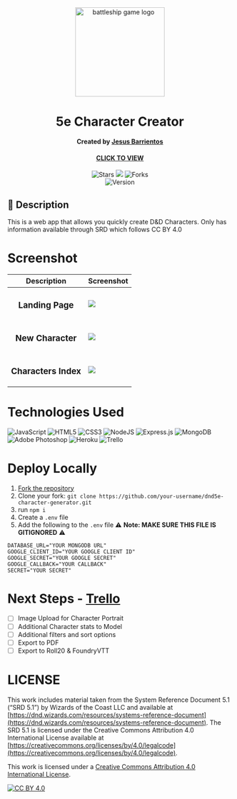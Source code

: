 <div id="header" align="center">

  <img src="https://i.imgur.com/lD7zpF8.png" width="200" alt="battleship game logo"  style="max-height: 200px; object-fit: cover;">

</div>

<div align="center" id="header">
   
# 5e Character Creator
**Created by [Jesus Barrientos](https://www.linkedin.com/in/barrientosjesus/)**
#### [CLICK TO VIEW](https://dnd5e-character-creator-83a7088f4a41.herokuapp.com/) 

</div>

<div align="center" id="socialbuttons">

  ![Stars](https://img.shields.io/github/stars/barrientosjesus/dnd5e-character-generator?style=social)
  ![](https://visitor-badge.laobi.icu/badge?page_id=barrientosjesus.dnd5e-character-generator)
  ![Forks](https://img.shields.io/github/forks/barrientosjesus/dnd5e-character-generator?style=social)
  <br>
  ![Version](https://img.shields.io/badge/version-1.0-black)

</div>

## 📝 Description
This is a web app that allows you quickly create D&D Characters. Only has information available through SRD which follows CC BY 4.0

# Screenshot
| Description | Screenshot |
|------------ | ------------|
| <h3 align="center">Landing Page</h3> | <img src="https://i.imgur.com/fOhVnYN.jpg">
| <h3 align="center">New Character</h3> | <img src="https://i.imgur.com/wxvTiAO.jpg">
| <h3 align="center">Characters Index</h3> | <img src="https://i.imgur.com/I0yRQIt.jpg">

# Technologies Used
![JavaScript](https://img.shields.io/badge/javascript-%23323330.svg?style=for-the-badge&logo=javascript&logoColor=%23F7DF1E)
![HTML5](https://img.shields.io/badge/html5-%23E34F26.svg?style=for-the-badge&logo=html5&logoColor=white)
![CSS3](https://img.shields.io/badge/css3-%231572B6.svg?style=for-the-badge&logo=css3&logoColor=white)
![NodeJS](https://img.shields.io/badge/node.js-6DA55F?style=for-the-badge&logo=node.js&logoColor=white)
![Express.js](https://img.shields.io/badge/express.js-%23404d59.svg?style=for-the-badge&logo=express&logoColor=%2361DAFB)
![MongoDB](https://img.shields.io/badge/MongoDB-%234ea94b.svg?style=for-the-badge&logo=mongodb&logoColor=white)
![Adobe Photoshop](https://img.shields.io/badge/adobe%20photoshop-%2331A8FF.svg?style=for-the-badge&logo=adobe%20photoshop&logoColor=white)
![Heroku](https://img.shields.io/badge/heroku-%23430098.svg?style=for-the-badge&logo=heroku&logoColor=white)
![Trello](https://img.shields.io/badge/Trello-%23026AA7.svg?style=for-the-badge&logo=Trello&logoColor=white)

# Deploy Locally

1. [Fork the repository](https://github.com/barrientosjesus/dnd5e-character-generator/fork)
2. Clone your fork: `git clone https://github.com/your-username/dnd5e-character-generator.git`
3. run `npm i`
4. Create a `.env` file
5. Add the following to the `.env` file
⚠️ **Note: MAKE SURE THIS FILE IS GITIGNORED** ⚠️
```env
DATABASE_URL="YOUR MONGODB URL"
GOOGLE_CLIENT_ID="YOUR GOOGLE CLIENT ID"
GOOGLE_SECRET="YOUR GOOGLE SECRET"
GOOGLE_CALLBACK="YOUR CALLBACK"
SECRET="YOUR SECRET"
```

# Next Steps - [Trello](https://trello.com/b/xVkuw9Eh/project-2)

- [ ] Image Upload for Character Portrait
- [ ] Additional Character stats to Model
- [ ] Additional filters and sort options
- [ ] Export to PDF
- [ ] Export to Roll20 & FoundryVTT

# LICENSE

This work includes material taken from the System Reference Document 5.1 (“SRD 5.1”) by Wizards of
the Coast LLC and available at [https://dnd.wizards.com/resources/systems-reference-document](https://dnd.wizards.com/resources/systems-reference-document). The
SRD 5.1 is licensed under the Creative Commons Attribution 4.0 International License available at
[https://creativecommons.org/licenses/by/4.0/legalcode](https://creativecommons.org/licenses/by/4.0/legalcode).

This work is licensed under a
[Creative Commons Attribution 4.0 International License][cc-by].

[![CC BY 4.0][cc-by-image]][cc-by]

[cc-by]: http://creativecommons.org/licenses/by/4.0/
[cc-by-image]: https://i.creativecommons.org/l/by/4.0/88x31.png
[cc-by-shield]: https://img.shields.io/badge/License-CC%20BY%204.0-lightgrey.svg